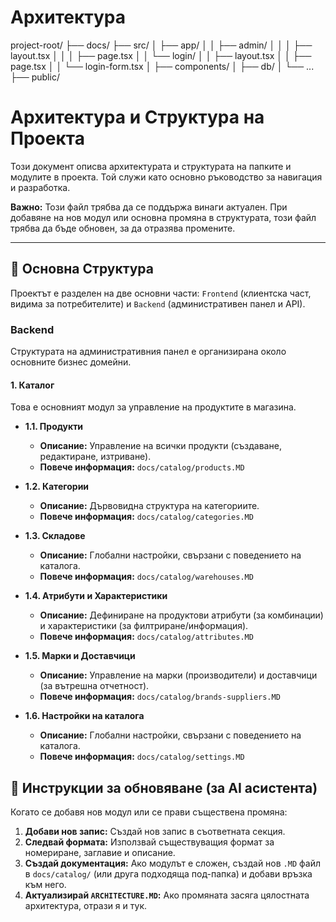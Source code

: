 # Архитектура

project-root/
├── docs/
├── src/
│ ├── app/
│ │ ├── admin/
│ │ │ ├── layout.tsx
│ │ │ ├── page.tsx
│ │ └── login/
│ │ ├── layout.tsx
│ │ ├── page.tsx
│ │ └── login-form.tsx
│ ├── components/
│ ├── db/
│ └── ...
├── public/


# Архитектура и Структура на Проекта

Този документ описва архитектурата и структурата на папките и модулите в проекта. Той служи като основно ръководство за навигация и разработка.

**Важно:** Този файл трябва да се поддържа винаги актуален. При добавяне на нов модул или основна промяна в структурата, този файл трябва да бъде обновен, за да отразява промените.

---

## 🚀 Основна Структура

Проектът е разделен на две основни части: `Frontend` (клиентска част, видима за потребителите) и `Backend` (административен панел и API).

### Backend 

Структурата на административния панел е организирана около основните бизнес домейни.

#### 1. Каталог
Това е основният модул за управление на продуктите в магазина.

*   **1.1. Продукти**
    *   **Описание:** Управление на всички продукти (създаване, редактиране, изтриване).
    *   **Повече информация:** `docs/catalog/products.MD`

*   **1.2. Категории**
    *   **Описание:** Дървовидна структура на категориите.
    *   **Повече информация:** `docs/catalog/categories.MD`

*   **1.3. Складове**
    *   **Описание:** Глобални настройки, свързани с поведението на каталога.
    *   **Повече информация:** `docs/catalog/warehouses.MD`

*   **1.4. Атрибути и Характеристики**
    *   **Описание:** Дефиниране на продуктови атрибути (за комбинации) и характеристики (за филтриране/информация).
    *   **Повече информация:** `docs/catalog/attributes.MD`

*   **1.5. Марки и Доставчици**
    *   **Описание:** Управление на марки (производители) и доставчици (за вътрешна отчетност).
    *   **Повече информация:** `docs/catalog/brands-suppliers.MD`

*   **1.6. Настройки на каталога**
    *   **Описание:** Глобални настройки, свързани с поведението на каталога.
    *   **Повече информация:** `docs/catalog/settings.MD`




## 📝 Инструкции за обновяване (за AI асистента)

Когато се добавя нов модул или се прави съществена промяна:

1.  **Добави нов запис:** Създай нов запис в съответната секция.
2.  **Следвай формата:** Използвай съществуващия формат за номериране, заглавие и описание.
3.  **Създай документация:** Ако модулът е сложен, създай нов `.MD` файл в `docs/catalog/` (или друга подходяща под-папка) и добави връзка към него.
4.  **Актуализирай `ARCHITECTURE.MD`:** Ако промяната засяга цялостната архитектура, отрази я и тук.